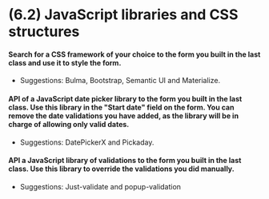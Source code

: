 # (6.2) JavaScript libraries and CSS structures

#### Search for a CSS framework of your choice to the form you built in the last class and use it to style the form.

- Suggestions: Bulma, Bootstrap, Semantic UI and Materialize.

#### API of a JavaScript date picker library to the form you built in the last class. Use this library in the "Start date" field on the form. You can remove the date validations you have added, as the library will be in charge of allowing only valid dates.

- Suggestions: DatePickerX and Pickaday.

#### API a JavaScript library of validations to the form you built in the last class. Use this library to override the validations you did manually.

- Suggestions: Just-validate and popup-validation

